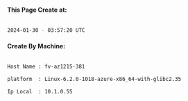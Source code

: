 
   
#### This Page Create at:

```bash

2024-01-30 - 03:57:20 UTC

```

#### Create By Machine:

```bash

Host Name : fv-az1215-381

platform  : Linux-6.2.0-1018-azure-x86_64-with-glibc2.35

Ip Local  : 10.1.0.55

```

